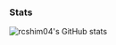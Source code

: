### Stats
![rcshim04's GitHub stats](https://github-readme-stats.vercel.app/api?username=rcshim04&theme=github_dark&show_icons=true)
